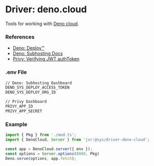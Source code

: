 # Driver: deno.cloud
Tools for working with [Deno cloud](https://deno.com/deploy).


### References

- [Deno: Deploy™️](https://deno.com/deploy)
- [Deno: Subhosting Docs](https://docs.deno.com/subhosting/manual)
- [Privy: Verifying JWT authToken](https://docs.privy.io/guide/server/authorization/verification#verifying-the-user-s-access-token)


### .env File

```bash
// Deno: Subhosting Dashboard
DENO_SYS_DEPLOY_ACCESS_TOKEN
DENO_SYS_DEPLOY_ORG_ID

// Privy Dashboard
PRIVY_APP_ID
PRIVY_APP_SECRET
```


### Example

```ts
import { Pkg } from './mod.ts';
import { DenoCloud, Server } from 'jsr:@sys/driver-deno-cloud';

const app = DenoCloud.server({ env });
const options = Server.options(8080, Pkg)
Deno.serve(options, app.fetch);
```


